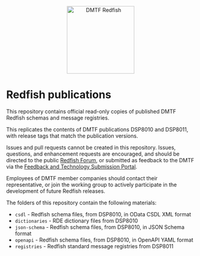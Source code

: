<p align="center">
  <img src="http://redfish.dmtf.org/sites/all/themes/dmtf2015/images/dmtf-redfish-logo.png" alt="DMTF Redfish" width=180></p>

# Redfish publications

This repository contains official read-only copies of published DMTF Redfish schemas and message registries.  

This replicates the contents of DMTF publications DSP8010 and DSP8011, with release tags that match the publication versions.

Issues and pull requests cannot be created in this repository.  Issues, questions, and enhancement requests are encouraged, and should be directed to the public [Redfish Forum](https://www.redfishforum.com), or submitted as feedback to the DMTF via the [Feedback and Technology Submission Portal](https://www.dmtf.org/standards/feedback).

Employees of DMTF member companies should contact their representative, or join the working group to actively participate in the development of future Redfish releases.

The folders of this repository contain the following materials:

* `csdl` - Redfish schema files, from DSP8010, in OData CSDL XML format
* `dictionaries` - RDE dictionary files from DSP8010
* `json-schema` - Redfish schema files, from DSP8010, in JSON Schema format
* `openapi` - Redfish schema files, from DSP8010, in OpenAPI YAML format
* `registries` - Redfish standard message registries from DSP8011
